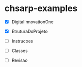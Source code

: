 # chsarp-examples

- [x] DigitalInnovationOne

- [x] EtruturaDoProjeto

- [ ] Instrucoes

- [ ] Classes

- [ ] Revisao

  